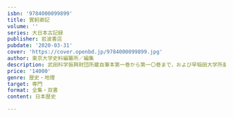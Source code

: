 ```yaml
---
isbn: '9784000099899'
title: 實躬卿記
volume: ''
series: 大日本古記録
publisher: 岩波書店
pubdate: '2020-03-31'
cover: 'https://cover.openbd.jp/9784000099899.jpg'
author: 東京大学史料編纂所／編集
description: 武田科学振興財団所蔵自筆本第一巻から第一〇巻まで，および早稲田大学所蔵自筆本別記，各紙背文書を収録．
price: '14000'
genre: 歴史・地理
target: 専門
format: 全集・双書
content: 日本歴史

---
```

